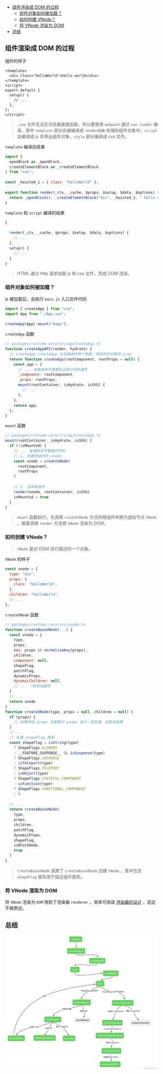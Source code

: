 - [组件渲染成 DOM 的过程](#组件渲染成-dom-的过程)
  - [组件对象如何被加载？](#组件对象如何被加载)
  - [如何创建 VNode？](#如何创建-vnode)
  - [将 VNode 渲染为 DOM](#将-vnode-渲染为-dom)
- [总结](#总结)

## 组件渲染成 DOM 的过程

组件的样子

```vue
<template>
  <div class="helloWorld">hello world</div>
</template>
<script>
export default {
  setup() {
    // ...
  },
};
</script>
```

> `.vue` 文件无法在浏览器直接加载，所以要使用 `webpack` 通过 `vue-loader` 编译，其中 `template` 部分会被编译成 `render函数` 存储到组件对象中，`script` 会编译成 js 并导出组件对象，`style` 部分编译成 css 文件。

`template` 编译后结果

```js
import {
  openBlock as _openBlock,
  createElementBlock as _createElementBlock,
} from "vue";

const _hoisted_1 = { class: "helloWorld" };

export function render(_ctx, _cache, $props, $setup, $data, $options) {
  return _openBlock(), _createElementBlock("div", _hoisted_1, " hello world ");
}
```

`template` 和 `script` 编译的结果

```js
{

  render(_ctx, _cache, $props, $setup, $data, $options) {
    // ...
  },
  setup() {
    // ...
  }
}
```

> HTML 通过 http 请求加载 js 和 css 文件，完成 DOM 渲染。

### 组件对象如何被加载？

js 被加载后，会执行 `main.js` 入口文件代码

```js
import { createApp } from "vue";
import App from "./App.vue";

createApp(App).mount("#app");
```

`createApp` 函数

```js
// packages/runtime-core/src/apiCreateApp.ts
function createAppAPI(render, hydrate) {
  // createApp createApp 方法接收的两个参数：根组件的对象和 prop
  return function createApp(rootComponent, rootProps = null) {
    const app = {
      // ... 省略很多不需要在这里介绍的属性
      _component: rootComponent,
      _props: rootProps,
      mount(rootContainer, isHydrate, isSVG) {
        // ...
      },
    };
    return app;
  };
}
```

`mount` 函数

```js
// packages/runtime-core/src/apiCreateApp.ts
mount(rootContainer, isHydrate, isSVG) {
  if (!isMounted) {
    // ... 省略部分不重要的代码
    // 1. 创建根组件的 vnode
    const vnode = createVNode(
      rootComponent,
      rootProps
    )

    // 2. 渲染根组件
    render(vnode, rootContainer, isSVG)
    isMounted = true
  }
}
```

> `mount` 函数执行，先调用 `createVNode` 方法将根组件转换为虚拟节点 `VNode` ，接着调用 `render` 方法把 `VNode` 渲染为 DOM。

### 如何创建 VNode？

> `VNode` 是对 DOM 进行描述的一个对象。

`VNode` 的样子

```js
const vnode = {
  type: "div",
  props: {
    class: "helloWorld",
  },
  children: "helloWorld",
  // ...
};
```

`createVNode` 函数

```js
// packages/runtime-core/src/vnode.ts
function createBaseVNode(...) {
  const vnode = {
    type,
    props,
    key: props && normalizeKey(props),
    children,
    component: null,
    shapeFlag,
    patchFlag,
    dynamicProps,
    dynamicChildren: null,
    // ... 一些其他属性
  }
  // ...
  return vnode
}
function createVNode(type, props = null, children = null) {
  if (props) {
    // 如果存在 props 则需要对 props 进行一些处理，这里先省略
  }
  // ...
  // 处理 shapeFlag 类型
  const shapeFlag = isString(type)
    ? ShapeFlags.ELEMENT
    : __FEATURE_SUSPENSE__ && isSuspense(type)
    ? ShapeFlags.SUSPENSE
    : isTeleport(type)
    ? ShapeFlags.TELEPORT
    : isObject(type)
    ? ShapeFlags.STATEFUL_COMPONENT
    : isFunction(type)
    ? ShapeFlags.FUNCTIONAL_COMPONENT
    : 0

  // ...
  return createBaseVNode(
    type,
    props,
    children,
    patchFlag,
    dynamicProps,
    shapeFlag,
    isBlockNode,
    true
  )
}
```

> `createBaseVNode` 调用了 `createBaseVNode` 创建 `VNode` ，其中包含 `shapeFlag` 属性用于描述组件类型。

### 将 VNode 渲染为 DOM

将 `VNode` 渲染为 `DOM` 用到了渲染器 `renderer` ，具体可阅读 [渲染器的设计](/docs/Vue3/Vue3设计和原理/renderer/渲染器的设计.md) ，这边不再赘述。

## 总结

![渲染器执行流程](./images/vue3_renderer_flow_chart.jpg)
